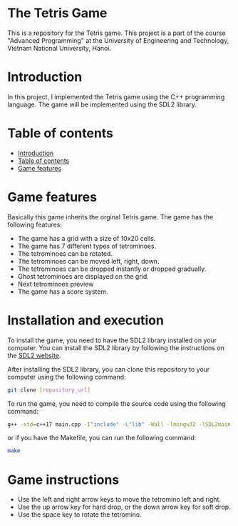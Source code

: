 The Tetris Game
========

This is a repository for the Tetris game. This project is a part of the course "Advanced Programming" at the University of Engineering and Technology, Vietnam National University, Hanoi.

# Introduction

In this project, I implemented the Tetris game using the C++ programming language. The game will be implemented using the SDL2 library.

# Table of contents

- [Introduction](#introduction)
- [Table of contents](#table-of-contents)
- [Game features](#game-features)

# Game features 

Basically this game inherits the orginal Tetris game. The game has the following features:

- The game has a grid with a size of 10x20 cells.
- The game has 7 different types of tetrominoes.
- The tetrominoes can be rotated.
- The tetrominoes can be moved left, right, down.
- The tetrominoes can be dropped instantly or dropped gradually.
- Ghost tetrominoes are displayed on the grid.
- Next tetrominoes preview
- The game has a score system.

# Installation and execution

To install the game, you need to have the SDL2 library installed on your computer. You can install the SDL2 library by following the instructions on the [SDL2 website](https://www.libsdl.org/download-2.0.php).

After installing the SDL2 library, you can clone this repository to your computer using the following command:

```bash
git clone [repository_url]
```

To run the game, you need to compile the source code using the following command:

```bash
g++ -std=c++17 main.cpp -I"include" -L"lib" -Wall -lmingw32 -lSDL2main -lSDL2 -lSDL2_ttf -o main
```

or if you have the Makefile, you can run the following command:

```bash
make
```


# Game instructions

- Use the left and right arrow keys to move the tetromino left and right.
- Use the up arrow key for hard drop, or the down arrow key for soft drop.
- Use the space key to rotate the tetromino.